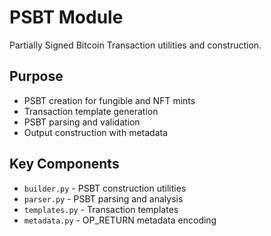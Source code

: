 # PSBT Module

Partially Signed Bitcoin Transaction utilities and construction.

## Purpose

- PSBT creation for fungible and NFT mints
- Transaction template generation
- PSBT parsing and validation
- Output construction with metadata

## Key Components

- `builder.py` - PSBT construction utilities
- `parser.py` - PSBT parsing and analysis
- `templates.py` - Transaction templates
- `metadata.py` - OP_RETURN metadata encoding